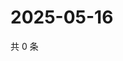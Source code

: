 # 2025-05-16

共 0 条

<!-- BEGIN ZHIHUVIDEO -->
<!-- 最后更新时间 Fri May 16 2025 10:30:11 GMT+0800 (China Standard Time) -->

<!-- END ZHIHUVIDEO -->
